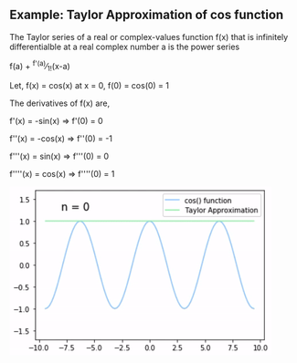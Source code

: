 ## Example: Taylor Approximation of cos function

The Taylor series of a real or complex-values function f(x) that is infinitely differentialble at a real complex number a is the power series

<p>f(a) + <sup>f'(a)</sup>&frasl;<sub>1!</sub>(x-a)</p>

Let, f(x) = cos(x) at x = 0, f(0) = cos(0) = 1

The derivatives of f(x) are,
<p>f'(x) = -sin(x) &#8658; f'(0) = 0</p>
<p>f''(x) = -cos(x) &#8658; f''(0) = -1</p>
<p>f'''(x) = sin(x) &#8658; f'''(0) = 0</p>
<p>f''''(x) = cos(x) &#8658; f''''(0) = 1</p>



![](results/cos_result.gif)

